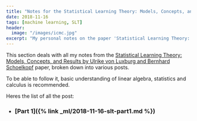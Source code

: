 ```yaml
---
title: "Notes for the Statistical Learning Theory: Models, Concepts, and Results paper"
date: 2018-11-16
tags: [machine learning, SLT]
header:
  image: "/images/icmc.jpg"
excerpt: "My personal notes on the paper 'Statistical Learning Theory: Models, Concepts, and Results'"
--- 
```



This section deals with all my notes from the [Statistical Learning Theory: Models, Concepts, and Results by Ulrike von Luxburg and Bernhard Schoelkopf](https://arxiv.org/pdf/0810.4752.pdf) paper, broken down into various posts.

To be able to follow it, basic understanding of linear algebra, statistics and calculus is recommended.

Heres the list of all the post:

* ### [Part 1]({% link _ml/2018-11-16-slt-part1.md %})

